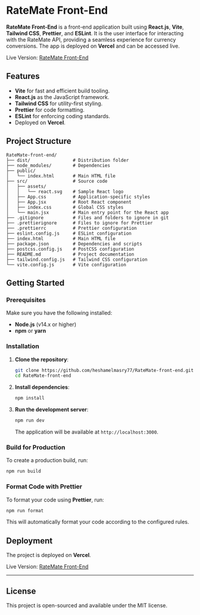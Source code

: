 
# RateMate Front-End

**RateMate Front-End** is a front-end application built using **React.js**, **Vite**, **Tailwind CSS**, **Prettier**, and **ESLint**. It is the user interface for interacting with the RateMate API, providing a seamless experience for currency conversions. The app is deployed on **Vercel** and can be accessed live.

Live Version: [RateMate Front-End](https://rate-mate-front-end.vercel.app)

## Features

- **Vite** for fast and efficient build tooling.
- **React.js** as the JavaScript framework.
- **Tailwind CSS** for utility-first styling.
- **Prettier** for code formatting.
- **ESLint** for enforcing coding standards.
- Deployed on **Vercel**.

## Project Structure

```plaintext
RateMate-front-end/
├── dist/                # Distribution folder
├── node_modules/        # Dependencies
├── public/
│   └── index.html       # Main HTML file
├── src/                 # Source code
│   ├── assets/
│   │   └── react.svg    # Sample React logo
│   ├── App.css          # Application-specific styles
│   ├── App.jsx          # Root React component
│   ├── index.css        # Global CSS styles
│   └── main.jsx         # Main entry point for the React app
├── .gitignore           # Files and folders to ignore in git
├── .prettierignore      # Files to ignore for Prettier
├── .prettierrc          # Prettier configuration
├── eslint.config.js     # ESLint configuration
├── index.html           # Main HTML file
├── package.json         # Dependencies and scripts
├── postcss.config.js    # PostCSS configuration
├── README.md            # Project documentation
├── tailwind.config.js   # Tailwind CSS configuration
└── vite.config.js       # Vite configuration
```

## Getting Started

### Prerequisites

Make sure you have the following installed:

- **Node.js** (v14.x or higher)
- **npm** or **yarn**

### Installation

1. **Clone the repository**:

   ```bash
   git clone https://github.com/heshamelmasry77/RateMate-front-end.git
   cd RateMate-front-end
   ```

2. **Install dependencies**:

   ```bash
   npm install
   ```

3. **Run the development server**:

   ```bash
   npm run dev
   ```

   The application will be available at `http://localhost:3000`.

### Build for Production

To create a production build, run:

```bash
npm run build
```

### Format Code with Prettier

To format your code using **Prettier**, run:

```bash
npm run format
```

This will automatically format your code according to the configured rules.

## Deployment

The project is deployed on **Vercel**.

Live Version: [RateMate Front-End](https://rate-mate-front-end.vercel.app)

---

## License

This project is open-sourced and available under the MIT license.
